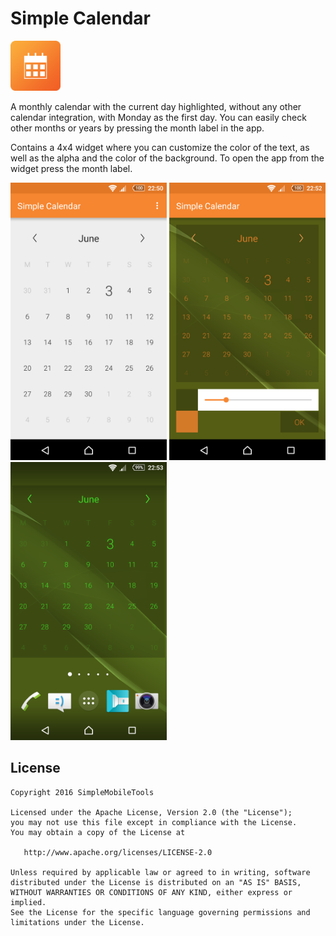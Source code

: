 # Simple Calendar
<img alt="Logo" src="app/src/main/res/mipmap-xxxhdpi/launcher.png" width="80">

A monthly calendar with the current day highlighted, without any other calendar integration, with Monday as the first day. You can easily check other months or years by pressing the month label in the app.

Contains a 4x4 widget where you can customize the color of the text, as well as the alpha and the color of the background. To open the app from the widget press the month label.

<img alt="App image" src="screenshots/app.png" width="250">
<img alt="App image" src="screenshots/widget_config.png" width="250">
<img alt="App image" src="screenshots/widget.png" width="250">

License
-------
    Copyright 2016 SimpleMobileTools
    
    Licensed under the Apache License, Version 2.0 (the "License");
    you may not use this file except in compliance with the License.
    You may obtain a copy of the License at
    
       http://www.apache.org/licenses/LICENSE-2.0
    
    Unless required by applicable law or agreed to in writing, software
    distributed under the License is distributed on an "AS IS" BASIS,
    WITHOUT WARRANTIES OR CONDITIONS OF ANY KIND, either express or implied.
    See the License for the specific language governing permissions and
    limitations under the License.
